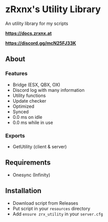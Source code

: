 # zRxnx's Utility Library

An utility library for my scripts

**https://docs.zrxnx.at**

**https://discord.gg/mcN25FJ33K**

## About

### Features

- Bridge (ESX, QBX, OX)
- Discord log with many information
- Utility functions
- Update checker
- Optimized
- Synced
- 0.0 ms on idle
- 0.0 ms while in use

### Exports

- GetUtility (client & server)

## Requirements

- Onesync (Infinity)

## Installation

- Download script from Releases
- Put script in your `resources` directory
- Add `ensure zrx_utility` in your `server.cfg`
